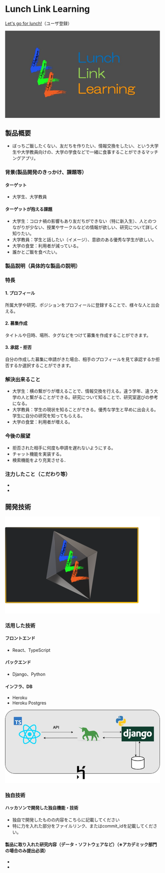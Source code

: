 # Lunch Link Learning

[Let's go for lunch!](https://salty-scrubland-05174.herokuapp.com/register)（ユーザ登録）

<!-- [![IMAGE ALT TEXT HERE](https://jphacks.com/wp-content/uploads/2020/09/JPHACKS2020_ogp.jpg)](https://www.youtube.com/watch?v=G5rULR53uMk) -->

![logo](./logo.jpg)


## 製品概要
- ぼっちご飯したくない、友だちを作りたい、情報交換をしたい、という大学生や大学教員向けの、大学の学食などで一緒に食事することができるマッチングアプリ。

### 背景(製品開発のきっかけ、課題等）
#### ターゲット
- 大学生、大学教員

#### ターゲットが抱える課題
- 大学生：コロナ禍の影響もあり友だちができない（特に新入生）、人とのつながりが少ない、授業やサークルなどの情報が欲しい、研究について詳しく知りたい。
- 大学教員：学生と話したい（イメージ）、意欲のある優秀な学生が欲しい。
- 大学の食堂：利用者が減っている。
- 誰かとご飯を食べたい。

### 製品説明（具体的な製品の説明）
### 特長
#### 1. プロフィール
所属大学や研究、ポジションをプロフィールに登録することで、様々な人と出会える。
#### 2. 募集作成
タイトルや日時、場所、タグなどをつけて募集を作成することができます。
#### 3. 承認・拒否
自分の作成した募集に申請がきた場合、相手のプロフィールを見て承認するか拒否するか選択することができます。

### 解決出来ること
- 大学生：横の繋がりが増えることで、情報交換を行える。違う学年、違う大学の人と繋がることができる。研究について知ることで、研究室選びの参考になる。
- 大学教員：学生の現状を知ることができる。優秀な学生と早めに出会える。学生に自分の研究を知ってもらえる。
- 大学の食堂：利用者が増える。

### 今後の展望
- 拒否された相手に何度も申請を遅れないようにする。
- チャット機能を実装する。
- 検索機能をより充実させる．

### 注力したこと（こだわり等）
* 
* 

## 開発技術

![logo2](./logo2.png)
### 活用した技術
#### フロントエンド 
- React、TypeScript

#### バックエンド
- Django、Python

#### インフラ、DB
- Heroku
- Heroku Postgres

![構成](./構成.jpg)

### 独自技術
#### ハッカソンで開発した独自機能・技術
* 独自で開発したものの内容をこちらに記載してください
* 特に力を入れた部分をファイルリンク、またはcommit_idを記載してください。

#### 製品に取り入れた研究内容（データ・ソフトウェアなど）（※アカデミック部門の場合のみ提出必須）
* 
* 
